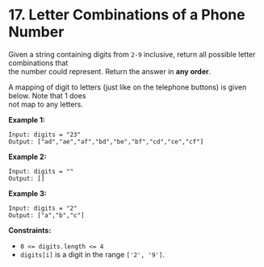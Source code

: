 # 17. Letter Combinations of a Phone Number

Given a string containing digits from `2-9` inclusive, return all possible letter combinations that  
the number could represent. Return the answer in **any order**.

A mapping of digit to letters (just like on the telephone buttons) is given below. Note that 1 does  
not map to any letters.

**Example 1:**

    Input: digits = "23"
    Output: ["ad","ae","af","bd","be","bf","cd","ce","cf"]

**Example 2:**

    Input: digits = ""
    Output: []

**Example 3:**

    Input: digits = "2"
    Output: ["a","b","c"]

**Constraints:**

- `0 <= digits.length <= 4`
- `digits[i]` is a digit in the range `['2', '9']`.
